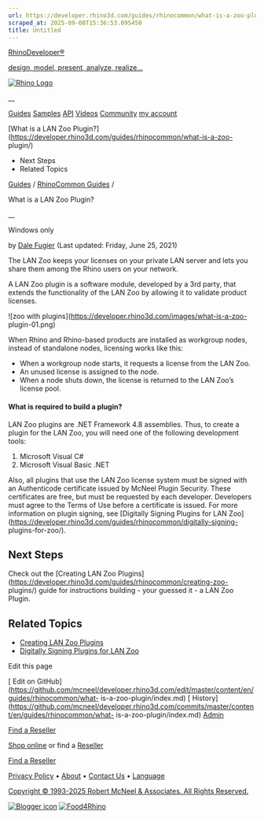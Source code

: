 ```yaml
---
url: https://developer.rhino3d.com/guides/rhinocommon/what-is-a-zoo-plugin/
scraped_at: 2025-09-08T15:36:53.095450
title: Untitled
---
```


[RhinoDeveloper®](/)

[design, model, present, analyze, realize...](/)

[![Rhino Logo](https://developer.rhino3d.com/images/rhinodevlogo.png)](/)

__

[Guides](https://developer.rhino3d.com/guides)
[Samples](https://developer.rhino3d.com/samples)
[API](https://developer.rhino3d.com/api)
[Videos](https://developer.rhino3d.com/videos)
[Community](https://discourse.mcneel.com/c/rhino-developer) [my account
](https://www.rhino3d.com/my-account/ "Manage your account, licenses, and
teams")

[What is a LAN Zoo
Plugin?](https://developer.rhino3d.com/guides/rhinocommon/what-is-a-zoo-
plugin/)

  * Next Steps
  * Related Topics

[Guides](https://developer.rhino3d.com/en/guides/) / [RhinoCommon
Guides](https://developer.rhino3d.com/en/guides/rhinocommon/) /

What is a LAN Zoo Plugin?

__

Windows only

by [Dale Fugier](https://discourse.mcneel.com/u/dale/) (Last updated: Friday,
June 25, 2021)

The LAN Zoo keeps your licenses on your private LAN server and lets you share
them among the Rhino users on your network.

A LAN Zoo plugin is a software module, developed by a 3rd party, that extends
the functionality of the LAN Zoo by allowing it to validate product licenses.

![zoo with plugins](https://developer.rhino3d.com/images/what-is-a-zoo-
plugin-01.png)

When Rhino and Rhino-based products are installed as workgroup nodes, instead
of standalone nodes, licensing works like this:

  * When a workgroup node starts, it requests a license from the LAN Zoo.
  * An unused license is assigned to the node.
  * When a node shuts down, the license is returned to the LAN Zoo’s license pool.

#### What is required to build a plugin?

LAN Zoo plugins are .NET Framework 4.8 assemblies. Thus, to create a plugin
for the LAN Zoo, you will need one of the following development tools:

  1. Microsoft Visual C#
  2. Microsoft Visual Basic .NET

Also, all plugins that use the LAN Zoo license system must be signed with an
Authenticode certificate issued by McNeel Plugin Security. These certificates
are free, but must be requested by each developer. Developers must agree to
the Terms of Use before a certificate is issued. For more information on
plugin signing, see [Digitally Signing Plugins for LAN
Zoo](https://developer.rhino3d.com/guides/rhinocommon/digitally-signing-
plugins-for-zoo/).

## Next Steps

Check out the [Creating LAN Zoo
Plugins](https://developer.rhino3d.com/guides/rhinocommon/creating-zoo-
plugins/) guide for instructions building - your guessed it - a LAN Zoo
Plugin.

## Related Topics

  * [Creating LAN Zoo Plugins](https://developer.rhino3d.com/guides/rhinocommon/creating-zoo-plugins/)
  * [Digitally Signing Plugins for LAN Zoo](https://developer.rhino3d.com/guides/rhinocommon/digitally-signing-plugins-for-zoo/)

Edit this page

[ Edit on
GitHub](https://github.com/mcneel/developer.rhino3d.com/edit/master/content/en/guides/rhinocommon/what-
is-a-zoo-plugin/index.md) [
History](https://github.com/mcneel/developer.rhino3d.com/commits/master/content/en/guides/rhinocommon/what-
is-a-zoo-plugin/index.md) [ Admin](https://developer.rhino3d.com/admin)

[Find a Reseller](https://www.rhino3d.com/sales)

[Shop online](https://www.rhino3d.com/store) or find a
[Reseller](https://www.rhino3d.com/sales)

[Find a Reseller](https://www.rhino3d.com/sales)

[Privacy Policy](https://www.rhino3d.com/privacy) •
[About](https://www.rhino3d.com/mcneel/about) • [Contact
Us](https://www.rhino3d.com/mcneel/contact) • [
Language](https://www.rhino3d.com/language "Change to a different region or
language")

[Copyright © 1993-2025 Robert McNeel & Associates. All Rights
Reserved.](https://www.rhino3d.com/mcneel/about)

[](https://www.facebook.com/McNeelRhinoceros/)
[](https://twitter.com/bobmcneel) [](https://www.linkedin.com/groups/75313/)
[](https://www.youtube.com/user/RhinoGuide/videos) [](https://vimeo.com/rhino)
[![Blogger
icon](https://developer.rhino3d.com/images/blogger.svg)](http://blog.rhino3d.com/)
[![Food4Rhino](https://developer.rhino3d.com/images/f4r_icon_01.svg)](https://www.food4rhino.com)

